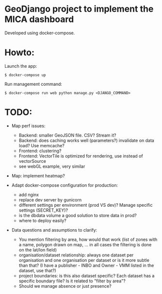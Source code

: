 # GeoDjango project to implement the MICA dashboard

Developed using docker-compose.

# Howto:

Launch the app:

    $ docker-compose up

Run management command:

    $ docker-compose run web python manage.py <DJANGO_COMMAND>

# TODO:
- Map perf issues:
    - Backend: smaller GeoJSON file. CSV? Stream it?
    - Backend: does caching works well (parameters?) invalidate on data load? Use memcache?
    - Frontend: clustering?
    - Frontend: VectorTile is optimized for rendering, use instead of vectorSource
    - see webGL example, very similar
- Map: implement heatmap?

- Adapt docker-compose configuration for production:
    - add nginx
    - replace dev server by gunicorn
    - different settings per environment (prod VS dev)? Manage specific settings (SECRET_KEY)?
    - is the dbdata volume a good solution to store data in prod?
    - where to deploy easily?
    
- Data questions and assumptions to clarify:
    - You mention filtering by area, how would that work (list of zones with a name, polygon drawn on map, ... in all cases the filtering is done on the lat/lon field)
    - organisation/dataset relationship: always one dataset per organisation and one organisation per dataset or is it more subtle than that? (I have a publisher - INBO and Owner - VMM listed in the dataset, use that?)
    - project boundaries: is this also dataset specific? Each dataset has a specific boundary file? Is it related to "filter by area"?
    - Should we manage absence or just presence?